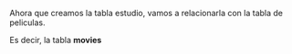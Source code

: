 Ahora que creamos la tabla estudio, vamos a relacionarla con la tabla de peliculas.

Es decir, la tabla **movies** 